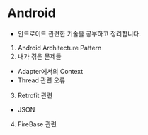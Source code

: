 # Android

* 안드로이드 관련한 기술을 공부하고 정리합니다.

1. Android Architecture Pattern
2. 내가 겪은 문제들
 * Adapter에서의 Context
 * Thread 관련 오류
3. Retrofit 관련
 * JSON
4. FireBase 관련
